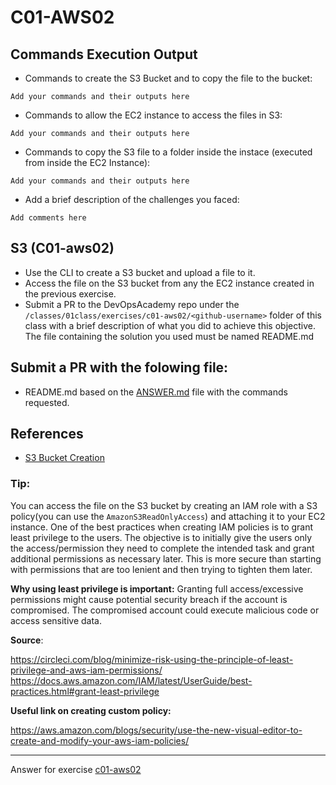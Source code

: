 # C01-AWS02

## Commands Execution Output

- Commands to create the S3 Bucket and to copy the file to the bucket:

```
Add your commands and their outputs here
```

- Commands to allow the EC2 instance to access the files in S3:

```
Add your commands and their outputs here
```

- Commands to copy the S3 file to a folder inside the instace (executed from inside the EC2 Instance):

```
Add your commands and their outputs here
```

- Add a brief description of the challenges you faced:

```
Add comments here
```

## S3 (C01-aws02)

- Use the CLI to create a S3 bucket and upload a file to it.
- Access the file on the S3 bucket from any the EC2 instance created in the previous exercise.
- Submit a PR to the DevOpsAcademy repo under the `/classes/01class/exercises/c01-aws02/<github-username>` folder of this class with a brief description of what you did to achieve this objective. The file containing the solution you used must be named README.md

## Submit a PR with the folowing file:

- README.md based on the [ANSWER.md](ANSWER.md) file with the commands requested.

## References

- [S3 Bucket Creation](https://docs.aws.amazon.com/cli/latest/reference/s3/mb.html)

### Tip:

You can access the file on the S3 bucket by creating an IAM role with a S3 policy(you can use the `AmazonS3ReadOnlyAccess`) and attaching it to your EC2 instance. One of the best practices when creating IAM policies is to grant least privilege to the users. The objective is to initially give the users only the access/permission they need to complete the intended task and grant additional permissions as necessary later. This is more secure than starting with permissions that are too lenient and then trying to tighten them later.

**Why using least privilege is important:**
Granting full access/excessive permissions might cause potential security breach if the account is compromised. The compromised account could execute malicious code or access sensitive data.

**Source**:

https://circleci.com/blog/minimize-risk-using-the-principle-of-least-privilege-and-aws-iam-permissions/
https://docs.aws.amazon.com/IAM/latest/UserGuide/best-practices.html#grant-least-privilege

**Useful link on creating custom policy:**

https://aws.amazon.com/blogs/security/use-the-new-visual-editor-to-create-and-modify-your-aws-iam-policies/

<!-- Don't change anything below this point-->
<!-- Before commiting, remove both commented lines-->

---

Answer for exercise [c01-aws02](https://github.com/devopsacademyau/academy/blob/635775538e8ad7793b305f48064b09e23c626fb7/classes/01class/exercises/c01-aws02/README.md)
